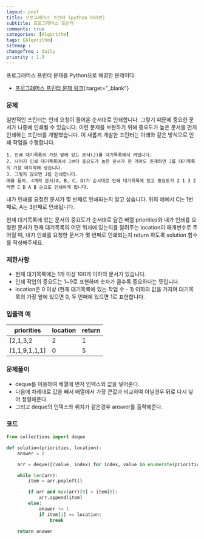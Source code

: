 ```yaml
---
layout: post
title: 프로그래머스 프린터 (python 파이썬)
subtitle: 프로그래머스 프린터
comments: true
categories: [Algorithm]
tags: [Algorithm]
sitemap :
changefreq : daily
priority : 1.0
---
```

프로그래머스 프린터 문제를 Python으로 해결한 문제이다.  

* [프로그래머스 프린터 문제 링크](https://programmers.co.kr/learn/courses/30/lessons/42587){:target="_blank"}


### 문제 
일반적인 프린터는 인쇄 요청이 들어온 순서대로 인쇄합니다. 그렇기 때문에 중요한 문서가 나중에 인쇄될 수 있습니다. 이런 문제를 보완하기 위해 중요도가 높은 문서를 먼저 인쇄하는 프린터를 개발했습니다. 이 새롭게 개발한 프린터는 아래와 같은 방식으로 인쇄 작업을 수행합니다.

```
1. 인쇄 대기목록의 가장 앞에 있는 문서(J)를 대기목록에서 꺼냅니다.
2. 나머지 인쇄 대기목록에서 J보다 중요도가 높은 문서가 한 개라도 존재하면 J를 대기목록의 가장 마지막에 넣습니다.
3. 그렇지 않으면 J를 인쇄합니다.
예를 들어, 4개의 문서(A, B, C, D)가 순서대로 인쇄 대기목록에 있고 중요도가 2 1 3 2 라면 C D A B 순으로 인쇄하게 됩니다.
```

내가 인쇄를 요청한 문서가 몇 번째로 인쇄되는지 알고 싶습니다. 위의 예에서 C는 1번째로, A는 3번째로 인쇄됩니다.

현재 대기목록에 있는 문서의 중요도가 순서대로 담긴 배열 priorities와 내가 인쇄를 요청한 문서가 현재 대기목록의 어떤 위치에 있는지를 알려주는 location이 매개변수로 주어질 때, 내가 인쇄를 요청한 문서가 몇 번째로 인쇄되는지 return 하도록 solution 함수를 작성해주세요.

### 제한사항
* 현재 대기목록에는 1개 이상 100개 이하의 문서가 있습니다.
* 인쇄 작업의 중요도는 1~9로 표현하며 숫자가 클수록 중요하다는 뜻입니다.
* location은 0 이상 (현재 대기목록에 있는 작업 수 - 1) 이하의 값을 가지며 대기목록의 가장 앞에 있으면 0, 두 번째에 있으면 1로 표현합니다.


### 입출력 예

|priorities|location|return|
|-----|-----|-----|
|[2,1,3,2|2|1|
|[1,1,9,1,1,1]|0|5|

### 문제풀이
* deque를 이용하여 배열에 먼저 인덱스와 값을 넣어준다.
* 다음에 차례대로 값을 빼서 배열에서 가장 큰값과 비교하여 아닐경우 뒤로 다시 넣어 정렬해준다.
* 그리고 deque의 인덱스와 위치가 같은경우 answer를 출력해준다.

### 코드
```python
from collections import deque

def solution(priorities, location):
    answer = 0

    arr = deque([(value, index) for index, value in enumerate(priorities)])

    while len(arr):
        item = arr.popleft()

        if arr and max(arr)[0] > item[0]:
            arr.append(item)
        else:
            answer += 1
            if item[1] == location:
                break

    return answer
```
